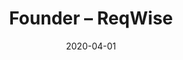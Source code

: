 ---
title: Founder – ReqWise
eventType: job
date: 2020-04-01
thumbnail: reqwise
blurb: Founded ReqWise, a requirements management SaaS with a focus on instant messaging integration
tags: [svelte, fastify, postgres]
---